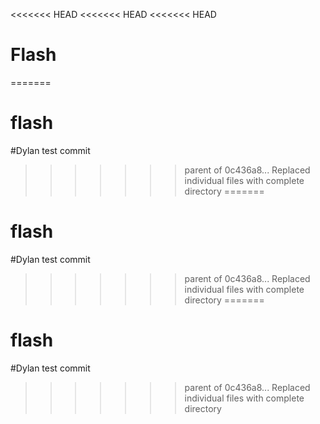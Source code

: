 <<<<<<< HEAD
<<<<<<< HEAD
<<<<<<< HEAD
# Flash
=======
# flash

#Dylan test commit
>>>>>>> parent of 0c436a8... Replaced individual files with complete directory
=======
# flash

#Dylan test commit
>>>>>>> parent of 0c436a8... Replaced individual files with complete directory
=======
# flash

#Dylan test commit
>>>>>>> parent of 0c436a8... Replaced individual files with complete directory
